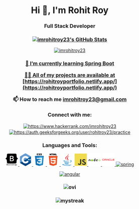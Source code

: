 <h1 align="center">Hi 👋, I'm Rohit Roy</h1>
<h3 align="center">Full Stack Developer</h3>



 <h3 align="center"> <a href="https://awesome-github-stats.azurewebsites.net/index.html??cardType=level&theme=github&preferLogin=false">    <img  alt="imrohitroy23's GitHub Stats" src="https://awesome-github-stats.azurewebsites.net/user-stats/imrohitroy23?cardType=level&theme=github&preferLogin=false" />  </a>
 </h3>
<p align="center"> <a href="https://getbootstrap.com" target="_blank" rel="norefer
<p align="center"> <img src="https://komarev.com/ghpvc/?username=imrohitroy23&label=Profile%20views&color=0e75b6&style=flat" alt="imrohitroy23" /> </p>

<h3 align="center">
 🌱 I’m currently learning Spring Boot


 👨‍💻 All of my projects are available at [https://rohitroyportfolio.netlify.app/](https://rohitroyportfolio.netlify.app/)

 📫 How to reach me imrohitroy23@gmail.com

<h3 align="center">Connect with me:</h3>

<p align="center">
<a href="https://www.hackerrank.com/https://www.hackerrank.com/imrohitroy23" target="blank"><img align="center" src="https://raw.githubusercontent.com/rahuldkjain/github-profile-readme-generator/master/src/images/icons/Social/hackerrank.svg" alt="https://www.hackerrank.com/imrohitroy23" height="30" width="40" /></a>
<a href="https://auth.geeksforgeeks.org/user/https://auth.geeksforgeeks.org/user/rohitroy23/practice" target="blank"><img align="center" src="https://raw.githubusercontent.com/rahuldkjain/github-profile-readme-generator/master/src/images/icons/Social/geeks-for-geeks.svg" alt="https://auth.geeksforgeeks.org/user/rohitroy23/practice" height="30" width="40" /></a>
</p>

<h3 align="center">Languages and Tools:</h3>
<p align="center"> <a href="https://getbootstrap.com" target="_blank" rel="noreferrer"> <img src="https://raw.githubusercontent.com/devicons/devicon/master/icons/bootstrap/bootstrap-plain-wordmark.svg" alt="bootstrap" width="40" height="40"/> </a> <a href="https://www.w3schools.com/cpp/" target="_blank" rel="noreferrer"> <img src="https://raw.githubusercontent.com/devicons/devicon/master/icons/cplusplus/cplusplus-original.svg" alt="cplusplus" width="40" height="40"/> </a> <a href="https://www.w3schools.com/css/" target="_blank" rel="noreferrer"> <img src="https://raw.githubusercontent.com/devicons/devicon/master/icons/css3/css3-original-wordmark.svg" alt="css3" width="40" height="40"/> </a> <a href="https://www.w3.org/html/" target="_blank" rel="noreferrer"> <img src="https://raw.githubusercontent.com/devicons/devicon/master/icons/html5/html5-original-wordmark.svg" alt="html5" width="40" height="40"/> </a> <a href="https://www.java.com" target="_blank" rel="noreferrer"> <img src="https://raw.githubusercontent.com/devicons/devicon/master/icons/java/java-original.svg" alt="java" width="40" height="40"/> </a> <a href="https://developer.mozilla.org/en-US/docs/Web/JavaScript" target="_blank" rel="noreferrer"> <img src="https://raw.githubusercontent.com/devicons/devicon/master/icons/javascript/javascript-original.svg" alt="javascript" width="40" height="40"/> </a> <a href="https://nodejs.org" target="_blank" rel="noreferrer"> <img src="https://raw.githubusercontent.com/devicons/devicon/master/icons/nodejs/nodejs-original-wordmark.svg" alt="nodejs" width="40" height="40"/> </a> <a href="https://www.oracle.com/" target="_blank" rel="noreferrer"> <img src="https://raw.githubusercontent.com/devicons/devicon/master/icons/oracle/oracle-original.svg" alt="oracle" width="40" height="40"/> </a> <a href="https://spring.io/" target="_blank" rel="noreferrer"> <img src="https://www.vectorlogo.zone/logos/springio/springio-icon.svg" alt="spring" width="40" height="40"/> </a> 
<p align="center"> <a href="https://angular.io" target="_blank" rel="noreferrer"> <img src="https://angular.io/assets/images/logos/angular/angular.svg" alt="angular" width="40" height="40"/> </a> </p>
</p>

</h3>
<h3 align="center"><img src="https://github-readme-stats.vercel.app/api/top-langs?username=imrohitroy23&show_icons=true&locale=en&layout=compact&theme=chartreuse-dark" alt="ovi" />
</h3>
<h3 align="center"><img src="https://github-readme-streak-stats.herokuapp.com/?user=imrohitroy23&theme=tokyonight" alt="mystreak"/>
</h3>

